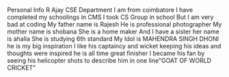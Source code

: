 Personal Info
R Ajay
CSE Department
I am from coimbatore
I have completed my schoolings in CMS
I took CS Group in school
But I am very bad at coding
My father name is Rajesh
He is professional photographer
My mother name is shobana
She is a home maker
And I have a sister her name is ahalia
She is studying 6th standard
My Idol is MAHENDRA SINGH DHONI
he is my big inspiration 
I like his captaincy and wicket keeping
his ideas and thoughts were inspired
he is all time great finisher
I became his fan by seeing his helicopter shots
to describe him in one line"GOAT OF WORLD CRICKET"
